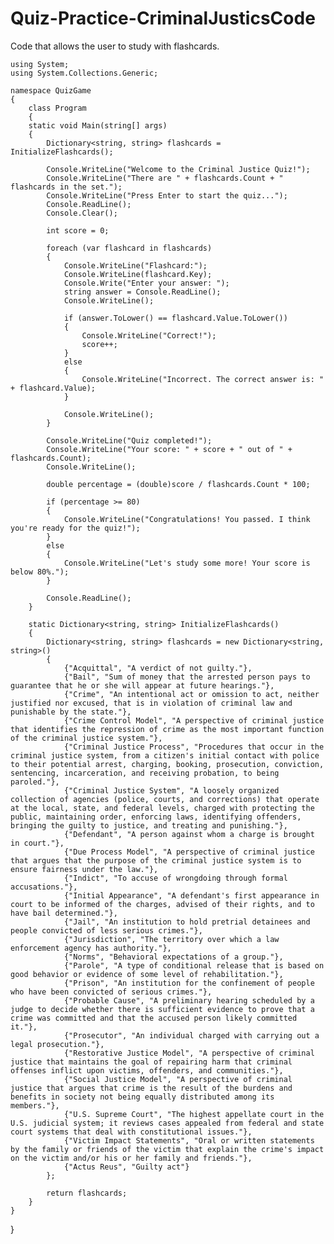 # Quiz-Practice-CriminalJusticsCode
Code that allows the user to study with flashcards. 

    using System;
    using System.Collections.Generic;

    namespace QuizGame
    {
        class Program
        {
        static void Main(string[] args)
        {
            Dictionary<string, string> flashcards = InitializeFlashcards();

            Console.WriteLine("Welcome to the Criminal Justice Quiz!");
            Console.WriteLine("There are " + flashcards.Count + " flashcards in the set.");
            Console.WriteLine("Press Enter to start the quiz...");
            Console.ReadLine();
            Console.Clear();

            int score = 0;

            foreach (var flashcard in flashcards)
            {
                Console.WriteLine("Flashcard:");
                Console.WriteLine(flashcard.Key);
                Console.Write("Enter your answer: ");
                string answer = Console.ReadLine();
                Console.WriteLine();

                if (answer.ToLower() == flashcard.Value.ToLower())
                {
                    Console.WriteLine("Correct!");
                    score++;
                }
                else
                {
                    Console.WriteLine("Incorrect. The correct answer is: " + flashcard.Value);
                }

                Console.WriteLine();
            }

            Console.WriteLine("Quiz completed!");
            Console.WriteLine("Your score: " + score + " out of " + flashcards.Count);
            Console.WriteLine();

            double percentage = (double)score / flashcards.Count * 100;

            if (percentage >= 80)
            {
                Console.WriteLine("Congratulations! You passed. I think you're ready for the quiz!");
            }
            else
            {
                Console.WriteLine("Let's study some more! Your score is below 80%.");
            }

            Console.ReadLine();
        }

        static Dictionary<string, string> InitializeFlashcards()
        {
            Dictionary<string, string> flashcards = new Dictionary<string, string>()
            {
                {"Acquittal", "A verdict of not guilty."},
                {"Bail", "Sum of money that the arrested person pays to guarantee that he or she will appear at future hearings."},
                {"Crime", "An intentional act or omission to act, neither justified nor excused, that is in violation of criminal law and punishable by the state."},
                {"Crime Control Model", "A perspective of criminal justice that identifies the repression of crime as the most important function of the criminal justice system."},
                {"Criminal Justice Process", "Procedures that occur in the criminal justice system, from a citizen's initial contact with police to their potential arrest, charging, booking, prosecution, conviction, sentencing, incarceration, and receiving probation, to being paroled."},
                {"Criminal Justice System", "A loosely organized collection of agencies (police, courts, and corrections) that operate at the local, state, and federal levels, charged with protecting the public, maintaining order, enforcing laws, identifying offenders, bringing the guilty to justice, and treating and punishing."},
                {"Defendant", "A person against whom a charge is brought in court."},
                {"Due Process Model", "A perspective of criminal justice that argues that the purpose of the criminal justice system is to ensure fairness under the law."},
                {"Indict", "To accuse of wrongdoing through formal accusations."},
                {"Initial Appearance", "A defendant's first appearance in court to be informed of the charges, advised of their rights, and to have bail determined."},
                {"Jail", "An institution to hold pretrial detainees and people convicted of less serious crimes."},
                {"Jurisdiction", "The territory over which a law enforcement agency has authority."},
                {"Norms", "Behavioral expectations of a group."},
                {"Parole", "A type of conditional release that is based on good behavior or evidence of some level of rehabilitation."},
                {"Prison", "An institution for the confinement of people who have been convicted of serious crimes."},
                {"Probable Cause", "A preliminary hearing scheduled by a judge to decide whether there is sufficient evidence to prove that a crime was committed and that the accused person likely committed it."},
                {"Prosecutor", "An individual charged with carrying out a legal prosecution."},
                {"Restorative Justice Model", "A perspective of criminal justice that maintains the goal of repairing harm that criminal offenses inflict upon victims, offenders, and communities."},
                {"Social Justice Model", "A perspective of criminal justice that argues that crime is the result of the burdens and benefits in society not being equally distributed among its members."},
                {"U.S. Supreme Court", "The highest appellate court in the U.S. judicial system; it reviews cases appealed from federal and state court systems that deal with constitutional issues."},
                {"Victim Impact Statements", "Oral or written statements by the family or friends of the victim that explain the crime's impact on the victim and/or his or her family and friends."},
                {"Actus Reus", "Guilty act"}
            };

            return flashcards;
        }
    }
}
